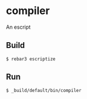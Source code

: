 compiler
=====

An escript

Build
-----

    $ rebar3 escriptize

Run
---

    $ _build/default/bin/compiler
